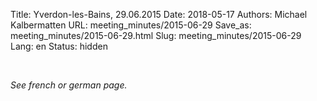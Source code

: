 Title: Yverdon-les-Bains, 29.06.2015
Date: 2018-05-17
Authors: Michael Kalbermatten
URL: meeting_minutes/2015-06-29
Save_as: meeting_minutes/2015-06-29.html
Slug: meeting_minutes/2015-06-29
Lang: en
Status: hidden

<br />

*See french or german page.*
